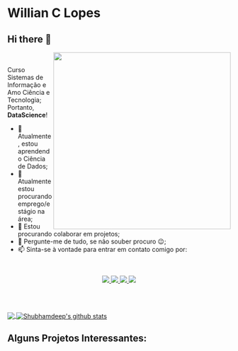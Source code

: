 # Willian C Lopes

## Hi there 👋

<!--
**willianclopes/willianclopes** is a ✨ _special_ ✨ repository because its `README.md` (this file) appears on your GitHub profile.

Here are some ideas to get you started:

- 🔭 I’m currently working on ...
- 🌱 I’m currently learning ...
- 👯 I’m looking to collaborate on ...
- 🤔 I’m looking for help with ...
- 💬 Ask me about ...
- 📫 How to reach me: ...
- 😄 Pronouns: ...
- ⚡ Fun fact: ...
-->

<img src="https://media2.giphy.com/media/dWesBcTLavkZuG35MI/giphy.gif?cid=ecf05e47e8919723cba974ce3745352c73de740e04e7742f&rid=giphy.gif" min-width="500px" max-width="400px" width="400px" align="right">

<br>

<p>  
  
Curso Sistemas de Informação e Amo Ciência e Tecnologia; Portanto, **DataScience**!

- 🌱 Atualmente, estou aprendendo Ciência de Dados;
- 🔭 Atualmente estou procurando emprego/estágio na área;
- 👯 Estou procurando colaborar em projetos;
- 💬 Pergunte-me de tudo, se não souber procuro 😉;
- 📫 Sinta-se à vontade para entrar em contato comigo por:

</p>

<br>

<p align="center"> 
  
  <a href="https://github.com/willclopes" alt="GitHub">
    <img src="https://img.shields.io/badge/-GitHub-000?style=flat&logo=Github&logoColor=white" />
  </a>
    <a href="https://medium.com/@willclopes" alt="medium">
    <img src="https://img.shields.io/badge/-Medium-fff?style=flat&logo=Medium&logoColor=black" />
  </a>
  <a href="https://www.linkedin.com/in/willclopes/" alt="LinkedIn">
    <img src="https://img.shields.io/badge/-LinkedIn-blue?style=flat&logo=Linkedin&logoColor=white" />
  </a>
  <a href="https://mailto:willclopes@gmail.com">
   <img src="https://img.shields.io/badge/-Gmail-c14438?style=flat&logo=Gmail&logoColor=white" />
  </a>
  
</p>

<br><br>

<p>
<a href="https://github.com/willclopes">
<img align="center" src="https://github-readme-stats.vercel.app/api/top-langs/?username=willclopes&&langs_count=3&theme=tokyonight&hide_langs_below=1" />
</a>

<a href="https://github.com/willclopes">
<img align="center" src="https://github-readme-stats.vercel.app/api?username=willclopes&show_icons=true&theme=tokyonight&line_height=27" alt="Shubhamdeep's github stats"/>
</a>
</p>



## Alguns Projetos Interessantes:


<!--
* **Business opportunities with Airbnb data in San Francisco (USA):** [Link](https://github.com/diegopescoalcalde/portfolio/blob/master/English_San_Francisco_Airbnb_Data_Analysis.ipynb)
* **How the increase of killings by Police officers impacts violence rates in Rio de Janeiro:** [Link](https://github.com/diegopescoalcalde/portfolio/blob/master/How_the_increase_of_killings_by_Police_officers_impacts_violence_rates_in_Rio_de_Janeiro.ipynb)
* **Custom Dashboard to Monitor COVID-19:** [Link](https://github.com/diegopescoalcalde/portfolio/blob/master/Custom_Dashboard_to_Monitor_COVID_19.ipynb)
* **Credit Card Fraud Detection using Machine Learning Models:** [Link](https://github.com/diegopescoalcalde/portfolio/blob/master/Credit_Card_Fraud_Detection.ipynb)




**Perfis:**
* [Linktree](https://linktr.ee/user)
* [LinkedIn](https://www.linkedin.com/in/user)
* [Medium](https://medium.com/@user)
* [Dev](https://dev.to/user)
---
-->
